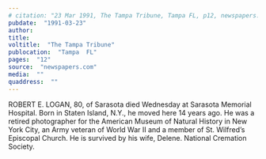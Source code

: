 ```yaml
---
# citation: "23 Mar 1991, The Tampa Tribune, Tampa FL, p12, newspapers.com."
pubdate:  "1991-03-23"
author: 
title: 
voltitle:  "The Tampa Tribune"
publocation:  "Tampa  FL"
pages:  "12"
source:  "newspapers.com"
media:  ""
quaddress:  ""
---
```

ROBERT E. LOGAN, 80, of Sarasota died Wednesday at Sarasota Memorial Hospital. Born in Staten Island, N.Y., he moved here 14 years ago. He was a retired photographer for the American Museum of Natural History in New York City, an Army veteran of World War II and a member of St. Wilfred’s Episcopal Church. He is survived by his wife, Delene. National Cremation Society.

